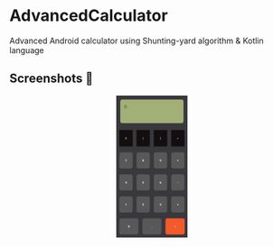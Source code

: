 # AdvancedCalculator
Advanced Android calculator using Shunting-yard algorithm &amp; Kotlin language

## Screenshots 🎉
<p align="center">
    <img src="device-2020-06-18-162938.png" width="25%"/>
</p>
